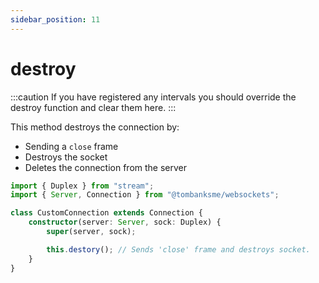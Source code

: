 ```yaml
---
sidebar_position: 11
---
```


# destroy

:::caution
If you have registered any intervals you should override the destroy function
and clear them here.
:::

This method destroys the connection by:

-   Sending a `close` frame
-   Destroys the socket
-   Deletes the connection from the server

```typescript title="/src/CustomConnection.ts"
import { Duplex } from "stream";
import { Server, Connection } from "@tombanksme/websockets";

class CustomConnection extends Connection {
    constructor(server: Server, sock: Duplex) {
        super(server, sock);

        this.destory(); // Sends 'close' frame and destroys socket.
    }
}
```
